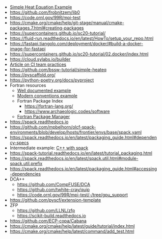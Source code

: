 <!-- packaging-short -->
  * [Simple Heat Equation Example](https://github.com/bssw-tutorial/simple-heateq)
  * <https://github.com/frobnitzem/lib0>
  * <https://code.ornl.gov/99R/mpi-test>
  * <https://cmake.org/cmake/help/git-stage/manual/cmake-packages.7.html#creating-packages>
  * <https://supercontainers.github.io/sc20-tutorial/>
  * <https://fluid-run.readthedocs.io/en/latest/HowTo/setup_your_repo.html>
  * <https://fastapi.tiangolo.com/deployment/docker/#build-a-docker-image-for-fastapi>
  * <https://supercontainers.github.io/sc20-tutorial/02.docker/index.html>
  * <https://cloud.sylabs.io/builder>
  * [Article on CI team practices](https://bssw.io/blog_posts/bright-spots-team-experiences-implementing-continuous-integration)
  * https://github.com/bssw-tutorial/simple-heateq
  * <https://pyscaffold.org/>
  * <https://python-poetry.org/docs/pyproject>
  * Fortran resources
    * [Well documented example](https://github.com/leonfoks/coretran)
    * [Modern conventions example](https://selalib.github.io/)
    * Fortran Package Index
      * <https://fortran-lang.org/>
      * <https://www.archaeologic.codes/software>
    * [Fortran Package Manager](https://fpm.fortran-lang.org/)
  * <https://spack.readthedocs.io>
  * <https://github.com/mpbelhorn/olcf-spack-environments/blob/develop/hosts/frontier/envs/base/spack.yaml>
  * <https://spack.readthedocs.io/en/latest/packaging_guide.html#dependency-specs>
  * Intermediate example: [C++ with spack](https://github.com/qcscine/sparrow)
  * <https://spack-tutorial.readthedocs.io/en/latest/tutorial_packaging.html>
  * <https://spack.readthedocs.io/en/latest/spack.util.html#module-spack.util.prefix>
  * <https://spack.readthedocs.io/en/latest/packaging_guide.html#accessing-dependencies>
  * DCA++
    * <https://github.com/CompFUSE/DCA>
    * <https://github.com/twhite-cray/quip>
    * <https://code.ornl.gov/99R/mpi-test/-/tree/gpu_support>
  * <https://github.com/pyscf/extension-template>
  * ZFP
    * <https://github.com/LLNL/zfp>
    * <https://scikit-build.readthedocs.io>
  * <https://github.com/ECP-copa/Cabana>
  * <https://cmake.org/cmake/help/latest/guide/tutorial/index.html>
  * <https://cmake.org/cmake/help/latest/command/add_test.html>
